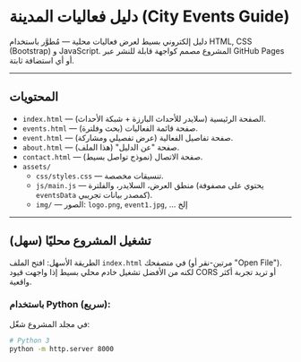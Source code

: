 # دليل فعاليات المدينة (City Events Guide)

دليل إلكتروني بسيط لعرض فعاليات محلية — مُطوَّر باستخدام HTML, CSS (Bootstrap) و JavaScript. المشروع مصمم كواجهة قابلة للنشر عبر GitHub Pages أو أي استضافة ثابتة.

---

## المحتويات
- `index.html` — الصفحة الرئيسية (سلايدر للأحداث البارزة + شبكة الأحداث).
- `events.html` — صفحة قائمة الفعاليات (بحث وفلترة).
- `event.html` — صفحة تفاصيل الفعالية (عرض تفصيلي ومشاركة).
- `about.html` — صفحة "عن الدليل" (هذا الملف).
- `contact.html` — صفحة الاتصال (نموذج تواصل بسيط).
- `assets/`
  - `css/styles.css` — تنسيقات مخصصة.
  - `js/main.js` — منطق العرض، السلايدر، والفلترة (يحتوي على مصفوفة `eventsData` كمصدر بيانات تجريبي).
  - `img/` — الصور: `logo.png`, `event1.jpg`, ... إلخ

---

## تشغيل المشروع محليًا (سهل)
الطريقة الأسهل: افتح الملف `index.html` في متصفحك (مرتين-نقر أو "Open File").  
لكنه من الأفضل تشغيل خادم محلي بسيط إذا واجهت قيود CORS أو تريد تجربة أكثر واقعية.

### باستخدام Python (سريع):
في مجلد المشروع شغّل:
```bash
# Python 3
python -m http.server 8000
